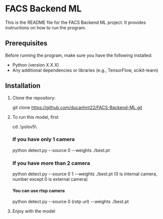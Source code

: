 # FACS Backend ML

This is the README file for the FACS Backend ML project. It provides instructions on how to run the program.

## Prerequisites

Before running the program, make sure you have the following installed:

- Python (version X.X.X)
- Any additional dependencies or libraries (e.g., TensorFlow, scikit-learn)

## Installation

1. Clone the repository:

   git clone https://github.com/ducanhnt22/FACS-Backend-ML.git

2. To run this model, first

    cd .\yolov5\

    ### If you have only 1 camera
    python detect.py --source 0 --weights ./best.pt 

    ### If you have more than 2 camera
    python detect.py --source 0 1 --weights ./best.pt  (0 is internal camera, number except 0 is external camera)

    #### You can use rtsp camera
    python detect.py --source 0 (rstp url) --weights ./best.pt 

3. Enjoy with the model